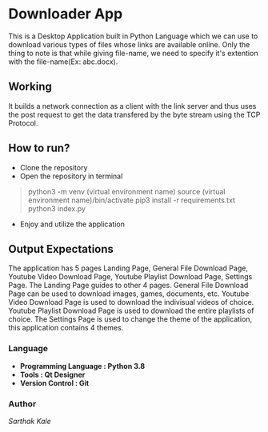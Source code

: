 # Downloader App
This is a Desktop Application built in Python Language which we can use to download various types of files whose links are available online. Only the thing to note is that while giving file-name, we need to specify it's extention with the file-name(Ex: abc.docx).

## Working
It builds a network connection as a client with the link server and thus uses the post request to get the data transfered by the byte stream using the TCP Protocol.

## How to run?
* Clone the repository
* Open the repository in terminal
> python3 -m venv (virtual environment name)
> source (virtual environment name)/bin/activate
> pip3 install -r requirements.txt
> python3 index.py
* Enjoy and utilize the application

## Output Expectations
The application has 5 pages Landing Page, General File Download Page, Youtube Video Download Page, Youtube Playlist Download Page, Settings Page.
The Landing Page guides to other 4 pages. General File Download Page can be used to download images, games, documents, etc. Youtube Video Download Page is used to download the indivisual videos of choice. Youtube Playlist Download Page is used to download the entire playlists of choice. The Settings Page is used to change the theme of the application, this application contains 4 themes.

### Language
* **Programming Language : Python 3.8**
* **Tools : Qt Designer**
* **Version Control : Git**

### Author
_Sarthak Kale_